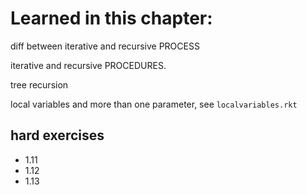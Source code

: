 # Learned in this chapter:

diff between iterative and recursive PROCESS

iterative and recursive PROCEDURES.

tree recursion

local variables and more than one parameter, see `localvariables.rkt`



## hard exercises

- 1.11
- 1.12
- 1.13
